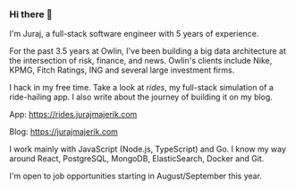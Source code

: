 ### Hi there 👋

I'm Juraj, a full-stack software engineer with 5 years of experience.

For the past 3.5 years at Owlin, I've been building a big data architecture at the intersection of risk, finance, and news. Owlin's clients include Nike, KPMG, Fitch Ratings, ING and several large investment firms.

I hack in my free time. Take a look at *rides*, my full-stack simulation of a ride-hailing app. I also write about the journey of building it on my blog.

App: https://rides.jurajmajerik.com

Blog: https://jurajmajerik.com

I work mainly with JavaScript (Node.js, TypeScript) and Go. I know my way around React, PostgreSQL, MongoDB, ElasticSearch, Docker and Git.

I'm open to job opportunities starting in August/September this year.
